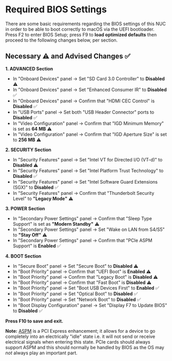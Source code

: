 # Required BIOS Settings

There are some basic requirements regarding the BIOS settings of this NUC in order to be able to boot correctly to macOS via the UEFI bootloader. Press F2 to enter BIOS Setup; press F9 to **load optimized defaults** then proceed to the following changes below, per section.

## Necessary :warning: and Advised Changes :white_check_mark:

**1. ADVANCED Section**
* In "Onboard Devices" panel → Set "SD Card 3.0 Controller" to **Disabled**  :warning:
* In "Onboard Devices" panel → Set "Enhanced Consumer IR" to **Disabled**  :white_check_mark:
* In "Onboard Devices" panel → Confirm that "HDMI CEC Control" is **Disabled**  :white_check_mark:
* In "USB Ports" panel → Set both "USB Header Connector" ports to **Disabled**  :white_check_mark:
* In "Video Configuration" panel → Confirm that "IGD Minimum Memory" is set as **64 MB**  :warning:
* In "Video Configuration" panel → Confirm that "IGD Aperture Size" is set to **256 MB**  :warning:

**2. SECURITY Section**
* In "Security Features" panel → Set "Intel VT for Directed I/O (VT-d)" to **Disabled**  :warning:
* In "Security Features" panel → Set "Intel Platform Trust Technology" to **Disabled**  :white_check_mark:
* In "Security Features" panel → Set "Intel Software Guard Extensions (SGX)" to **Disabled**  :white_check_mark:
* In "Security Features" panel → Confirm that "Thunderbolt Security Level" to **"Legacy Mode"**  :warning:

**3. POWER Section**
* In "Secondary Power Settings" panel → Confirm that "Sleep Type Support" is set as **"Modern Standby"**  :warning:
* In "Secondary Power Settings" panel → Set "Wake on LAN from S4/S5" to **"Stay Off"**  :warning:
* In "Secondary Power Settings" panel → Confirm that "PCIe ASPM Support" is **Enabled**  :white_check_mark:

**4. BOOT Section**
* In "Secure Boot" panel → Set "Secure Boot" to **Disabled**  :warning:
* In "Boot Priority" panel → Confirm that "UEFI Boot" is **Enabled**  :warning:
* In "Boot Priority" panel → Confirm that "Legacy Boot" is **Disabled**  :warning:
* In "Boot Priority" panel → Confirm that "Fast Boot" is **Disabled**  :warning:
* In "Boot Priority" panel → Set "Boot USB Devices First" to **Enabled**  :white_check_mark:
* In "Boot Priority" panel → Set "Optical Boot" to **Disabled**  :white_check_mark:
* In "Boot Priority" panel → Set "Network Boot" to **Disabled**  :white_check_mark:
* In "Boot Display Configuration" panel → Set "Display F7 to Update BIOS" to **Disabled**  :white_check_mark:

**Press F10 to save and exit.**

**Note:** [ASPM](https://en.wikipedia.org/wiki/Active_State_Power_Management) is a PCI Express enhancement; it allows for a device to go completely into an electrically "idle" state i.e. it will not send or receive electrical signals when entering this state. PCIe cards should always support ASPM and this should normally be handled by BIOS as the OS may _not_ always play an important part.
